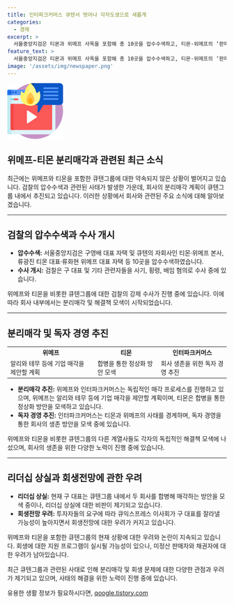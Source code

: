 ```yaml
---
title: 인터파크커머스 큐텐서 벗어나 각자도생으로 새롭게
categories:
  - 경제
excerpt: >
  서울중앙지검은 티몬과 위메프 사옥을 포함해 총 10곳을 압수수색하고, 티몬·위메프의 ‘판매 대금 미정산 사태’에 대한 수사에 착수했다. 검찰은 구 대표 등을 사기와 횡령 혐의로 수사 중이며, 큐텐그룹 계열사는 각자 분리 매각을 추진하고 있다. 또한, 구 대표는 회생법원을 통해 큐텐이 보유한 지분을 전량 감소해 채권자와 매각 작업을 추진할 계획이며, 이와 관련해 구 대표의 리더십이 상실되고 있는 상황이라는 우려가 나오고 있다.
feature_text: >
  서울중앙지검은 티몬과 위메프 사옥을 포함해 총 10곳을 압수수색하고, 티몬·위메프의 ‘판매 대금 미정산 사태’에 대한 수사에 착수했다. 검찰은 구 대표 등을 사기와 횡령 혐의로 수사 중이며, 큐텐그룹 계열사는 각자 분리 매각을 추진하고 있다. 또한, 구 대표는 회생법원을 통해 큐텐이 보유한 지분을 전량 감소해 채권자와 매각 작업을 추진할 계획이며, 이와 관련해 구 대표의 리더십이 상실되고 있는 상황이라는 우려가 나오고 있다.
image: '/assets/img/newspaper.png'
---
```


<p><img src="/assets/img/news.png" alt="rentncar 속보" /></p>

<h2 data-ke-size="size26">위메프-티몬 분리매각과 관련된 최근 소식</h2>

<p data-ke-size="size16">최근에는 위메프와 티몬을 포함한 큐텐그룹에 대한 약속되지 않은 상황이 벌어지고 있습니다. 검찰의 압수수색과 관련된 사태가 발생한 가운데, 회사의 분리매각 계획이 큐텐그룹 내에서 추진되고 있습니다. 이러한 상황에서 회사와 관련된 주요 소식에 대해 알아보겠습니다.</p>

<hr>

<h2 data-ke-size="size26">검찰의 압수수색과 수사 개시</h2>

<ul>
    <li><b>압수수색:</b> 서울중앙지검은 구영배 대표 자택 및 큐텐의 자회사인 티몬·위메프 본사, 류광진 티몬 대표·류화현 위메프 대표 자택 등 10곳을 압수수색하였습니다.</li>
    <li><b>수사 개시:</b> 검찰은 구 대표 및 기타 관련자들을 사기, 횡령, 배임 혐의로 수사 중에 있습니다.</li>
</ul>

<p data-ke-size="size16">위메프와 티몬을 비롯한 큐텐그룹에 대한 검찰의 강제 수사가 진행 중에 있습니다. 이에 따라 회사 내부에서는 분리매각 및 해결책 모색이 시작되었습니다.</p>

<hr>

<h2 data-ke-size="size26">분리매각 및 독자 경영 추진</h2>

<table>
    <tr>
        <td style="text-align: center; height: 17px;"><b>위메프</b></td>
        <td style="text-align: center; height: 17px;"><b>티몬</b></td>
        <td style="text-align: center; height: 17px;"><b>인터파크커머스</b></td>
    </tr>
    <tr>
        <td>알리와 테무 등에 기업 매각을 제안할 계획</td>
        <td>합병을 통한 정상화 방안 모색</td>
        <td>회사 생존을 위한 독자 경영 추진</td>
    </tr>
</table>

<ul>
    <li><b>분리매각 추진:</b> 위메프와 인터파크커머스는 독립적인 매각 프로세스를 진행하고 있으며, 위메프는 알리와 테무 등에 기업 매각을 제안할 계획이며, 티몬은 합병을 통한 정상화 방안을 모색하고 있습니다.</li>
    <li><b>독자 경영 추진:</b> 인터파크커머스는 티몬과 위메프의 사태를 경계하며, 독자 경영을 통한 회사의 생존 방안을 모색 중에 있습니다.</li>
</ul>

<p data-ke-size="size16">위메프와 티몬을 비롯한 큐텐그룹의 다른 계열사들도 각자의 독립적인 해결책 모색에 나섰으며, 회사의 생존을 위한 다양한 노력이 진행 중에 있습니다.</p>

<hr>

<h2 data-ke-size="size26">리더십 상실과 회생전망에 관한 우려</h2>

<ul>
    <li><b>리더십 상실:</b> 현재 구 대표는 큐텐그룹 내에서 두 회사를 합병해 매각하는 방안을 모색 중이나, 리더십 상실에 대한 비판이 제기되고 있습니다.</li>
    <li><b>회생전망 우려:</b> 투자자들의 요구에 따라 큐익스프레스 이사회가 구 대표를 잘라낼 가능성이 높아지면서 회생전망에 대한 우려가 커지고 있습니다.</li>
</ul>

<p data-ke-size="size16">위메프와 티몬을 포함한 큐텐그룹의 현재 상황에 대한 우려와 논란이 지속되고 있습니다. 회생에 대한 지원 프로그램이 실시될 가능성이 있으나, 미정산 판매자와 채권자에 대한 우려가 남아있습니다.</p>

<p data-ke-size="size16">최근 큐텐그룹과 관련된 사태로 인해 분리매각 및 회생 문제에 대한 다양한 관점과 우려가 제기되고 있으며, 사태의 해결을 위한 노력이 진행 중에 있습니다.</p>
유용한 생활 정보가 필요하시다면, <a href="https://qoogle.tistory.com" rel="dofollow">qoogle.tistory.com</a>


